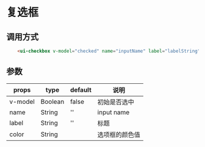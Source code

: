 # 复选框

## 调用方式

```html
    <ui-checkbox v-model="checked" name="inputName" label="labelString"></ui-checkbox>
```

## 参数

props       |  type    | default  |  说明
------------|----------|----------|----------
v-model     | Boolean  | false    |  初始是否选中
name        | String   | ''       |  input name
label       | String   | ''       |  标题
color       | String   |          |  选项框的颜色值